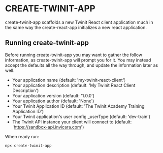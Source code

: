 # CREATE-TWINIT-APP

create-twinit-app scaffolds a new Twinit React client application much in the same way the create-react-app initializes a new react application.

## Running create-twinit-app

Before running create-twinit-app you may want to gather the follow information, as create-twinit-app will prompt you for it.
You may instead accept the defaults all the way through, and update the information later as well.

* Your application name (default: 'my-twinit-react-client')
* Your application description (default: 'My Twinit React Client Description')
* Your application version (default: '1.0.0')
* Your application author (default: 'None')
* Your Twinit Application ID (default: 'The Twinit Academy Training Application ID')
* Your Twinit application's user config _userType (default: 'dev-train')
* The Twinit API instance your client will connect to (default: 'https://sandbox-api.invicara.com')

When ready run:

```
npx create-twinit-app
```

